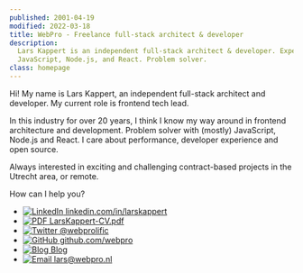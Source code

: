 ```yaml
---
published: 2001-04-19
modified: 2022-03-18
title: WebPro - Freelance full-stack architect & developer
description:
  Lars Kappert is an independent full-stack architect & developer. Expert in
  JavaScript, Node.js, and React. Problem solver.
class: homepage
---
```


Hi! My name is Lars Kappert, an independent full-stack architect and developer.
My current role is frontend tech lead.

In this industry for over 20 years, I think I know my way around in frontend
architecture and development. Problem solver with (mostly) JavaScript, Node.js
and React. I care about performance, developer experience and open source.

Always interested in exciting and challenging contract-based projects in the
Utrecht area, or remote.

How can I help you?

- [![LinkedIn][2] linkedin.com/in/larskappert][1]
- [![PDF][4] LarsKappert-CV.pdf][3]
- [![Twitter][6] @webprolific][5]
- [![GitHub][8] github.com/webpro][7]
- [![Blog][10] Blog][9]
- [![Email][12] lars@webpro.nl][11]

[1]: https://www.linkedin.com/in/larskappert/ 'LinkedIn'
[2]: /img/sprites.svg#linkedin
[3]: ./LarsKappert-CV.pdf 'CV Lars Kappert'
[4]: /img/sprites.svg#pdf
[5]: https://twitter.com/webprolific 'Twitter'
[6]: /img/sprites.svg#twitter
[7]: https://github.com/webpro 'GitHub'
[8]: /img/sprites.svg#github
[9]: /blog 'Blog'
[10]: /img/sprites.svg#blog
[11]: mailto:%6Cars@w%65bpro.nl 'Email'
[12]: /img/sprites.svg#email

